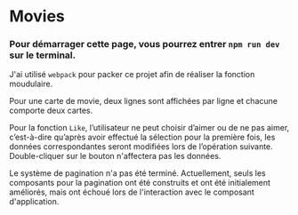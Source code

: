 # Movies

### Pour démarrager cette page, vous pourrez entrer `npm run dev` sur le terminal.

J'ai utilisé `webpack` pour packer ce projet afin de réaliser la fonction moudulaire.

Pour une carte de movie, deux lignes sont affichées par ligne et chacune comporte deux cartes.

Pour la fonction `Like`, l’utilisateur ne peut choisir d’aimer ou de ne pas aimer, c’est-à-dire qu’après avoir effectué la sélection pour la première fois, les données correspondantes seront modifiées lors de l’opération suivante. 
Double-cliquer sur le bouton n'affectera pas les données.

Le système de pagination n'a pas été terminé. Actuellement, seuls les composants pour la pagination ont été construits et ont été initialement améliorés, mais ont échoué lors de l'interaction avec le composant d'application.
